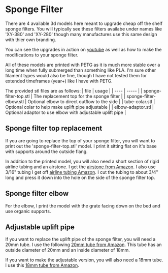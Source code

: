 # Sponge Filter

There are 4 available 3d models here meant to upgrade cheap off the shelf sponge filters.  You will typically see these filters availabe under names like 'XY-380' and 'XY-280' though many manufactures use this same design with thier own branding.

You can see the upgrades in action on [youtube](https://www.youtube.com/watch?v=pLT5eeX4kF4) as well as how to make the modifications to your sponge filter.

All of these models are printed with PETG as it is much more stable over a long time when fully submerged than something like PLA.  I'm sure other filament types would also be fine, though I have not tested them for extended timeframes (year+) like I have with PETG.

The provided stl files are as follows:
| file | usage |
| ---- | ----- |
| sponge-filter-top.stl | The replacement top for the sponge filter |
| sponge-filter-elbow.stl | Optional elbow to direct outflow to the side |
| tube-colar.stl | Optional colar to help make uplift pipe adjustable |
| elbow-adaptor.stl | Optional adaptor to use elbow with adjustable uplift pipe |

## Sponge filter top replacement
If you are going to replace the top of your sponge filter, you will want to print out the 'sponge-filter-top.stl' model.  I print it sitting flat on it's base with supports around the outside flang.

In addition to the printed model, you will also need a short section of rigid airline tubing and an airstone.  I get the [airstone from Amazon](https://www.amazon.com/gp/product/B08625FMPD).  I also use 3/16" tubing I get off [airline tubing Amazon](https://www.amazon.com/gp/product/B07K8XCDSD).  I cut the tubing to about 3/4" long and press it down into the hole on the side of the sponge filter top.

## Sponge filter elbow
For the elbow, I print the model with the grate facing down on the bed and use organic supports.

## Adjustable uplift pipe
If you want to replace the uplift pipe of the sponge filter, you will need a 20mm tube.  I use the following [20mm tube from Amazon](https://www.amazon.com/dp/B0B6QB6FY4).  This tube has an outside diameter of 20mm and an inside diameter of 18mm.

If you want to make the adjustable version, you will also need a 18mm tube.  I use this [18mm tube from Amazon](https://www.amazon.com/dp/B0B6Q6LRBQ).

